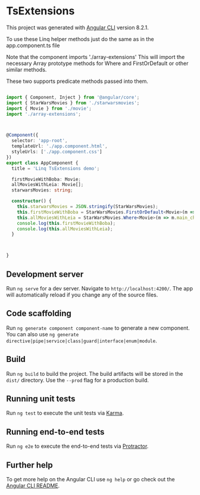 # TsExtensions

This project was generated with [Angular CLI](https://github.com/angular/angular-cli) version 8.2.1.

To use these Linq helper methods just do the same as in the app.component.ts file

Note that the component imports './array-extensions' 
This will import the necessary Array prototype methods for Where and FirstOrDefault or other similar methods. 

These two supports predicate methods passed into them. 


```typescript

import { Component, Inject } from '@angular/core';
import { StarWarsMovies } from './starwarsmovies';
import { Movie } from './movie';
import './array-extensions';



@Component({
  selector: 'app-root',
  templateUrl: './app.component.html',
  styleUrls: ['./app.component.css']
})
export class AppComponent {
  title = 'Linq TsExtensions demo';

  firstMovieWithBoba: Movie;
  allMoviesWithLeia: Movie[];
  starwarsMovies: string;

  constructor() {
    this.starwarsMovies = JSON.stringify(StarWarsMovies);
    this.firstMovieWithBoba = StarWarsMovies.FirstOrDefault<Movie>(m => m.main_characters.indexOf('Boba Fett') > 0);
    this.allMoviesWithLeia = StarWarsMovies.Where<Movie>(m => m.main_characters.indexOf('Princess Leia Organa') > 0);
    console.log(this.firstMovieWithBoba);
    console.log(this.allMoviesWithLeia);
  }



}


```








## Development server

Run `ng serve` for a dev server. Navigate to `http://localhost:4200/`. The app will automatically reload if you change any of the source files.

## Code scaffolding

Run `ng generate component component-name` to generate a new component. You can also use `ng generate directive|pipe|service|class|guard|interface|enum|module`.

## Build

Run `ng build` to build the project. The build artifacts will be stored in the `dist/` directory. Use the `--prod` flag for a production build.

## Running unit tests

Run `ng test` to execute the unit tests via [Karma](https://karma-runner.github.io).

## Running end-to-end tests

Run `ng e2e` to execute the end-to-end tests via [Protractor](http://www.protractortest.org/).

## Further help

To get more help on the Angular CLI use `ng help` or go check out the [Angular CLI README](https://github.com/angular/angular-cli/blob/master/README.md).
